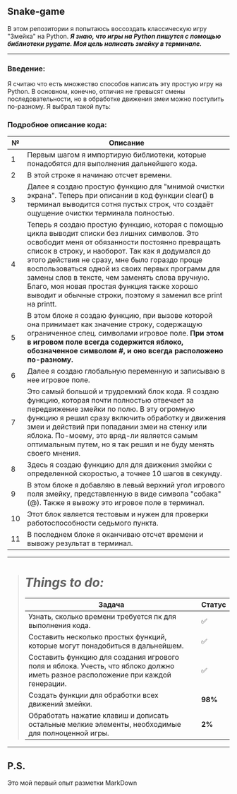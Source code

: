 ## Snake-game
В этом репозитории я попытаюсь воссоздать классическую игру "Змейка" на Python. 
***Я знаю, что игры на Python пишутся с помощью библиотеки pygame. Моя цель написать змейку в терминале.***
___
### Введение:
Я считаю что есть множество способов написать эту простую игру на Python. В основном, конечно, отличия не превысят смены последовательности, но в обработке движения змеи можно поступить по-разному. Я выбрал такой путь:

### __Подробное описание кода:__
| №  | Описание                                                                                                                                                                                                                                                                                                                                                                                                                                                                    |
|----|-----------------------------------------------------------------------------------------------------------------------------------------------------------------------------------------------------------------------------------------------------------------------------------------------------------------------------------------------------------------------------------------------------------------------------------------------------------------------------|
| 1  | Первым шагом я импортирую библиотеки, которые понадобятся для выполнения дальнейшего кода.                                                                                                                                                                                                                                                                                                                                                                                  |
| 2  | В этой строке я начинаю отсчет времени.                                                                                                                                                                                                                                                                                                                                                                                                                                     |
| 3  | Далее я создаю простую функцию для "мнимой очистки экрана". Теперь при описании в код функции clear() в терминал выводится сотня пустых строк, что создаёт ощущение очистки терминала полностью.                                                                                                                                                                                                                                                                            |
| 4  | Теперь я создаю простую функцию, которая с помощью цикла выводит списки без лишних символов. Это освободит меня от обязанности постоянно превращать список в строку, и наоборот. Так как я додумался до этого действия не сразу, мне было гораздо проще воспользоваться одной из своих первых программ для замены слов в тексте, чем заменять слова вручную. Благо, моя новая простая функция также хорошо выводит и обычные строки, поэтому я заменил все print на printt. |
| 5  | В этом блоке я создаю функцию, при вызове которой она принимает как значение строку, содержащую ограниченное спец. символами игровое поле. __При этом в игровом поле всегда содержится яблоко, обозначенное символом #, и оно всегда расположено по-разному.__                                                                                                                                                                                                              |
| 6  | Далее я создаю глобальную переменную и записываю в нее игровое поле.                                                                                                                                                                                                                                                                                                                                                                                                        |
| 7  | Это самый большой и трудоемкий блок кода. Я создаю функцию, которая почти полностью отвечает за передвижение змейки по полю. В эту огромную функцию я решил сразу включить обработку и движения змеи и действий при попадании змеи на стенку или яблока. По-моему, это вряд-ли является самым оптимальным путем, но я так решил и не буду менять своего мнения.                                                                                                             |
| 8  | Здесь я создаю функцию для для движения змейки с определенной скоростью, а точнее 10 шагов в секунду.                                                                                                                                                                                                                                                                                                                                                                       |
| 9  | В этом блоке я добавляю в левый верхний угол игрового поля змейку, представленную в виде символа "собака"(@). Также я вывожу это игровое поле в терминал.                                                                                                                                                                                                                                                                                                                   |
| 10 | Этот блок является тестовым и нужен для проверки работоспособности седьмого пункта.                                                                                                                                                                                                                                                                                                                                                                                         |
| 11 | В последнем блоке я оканчиваю отсчет времени и вывожу результат в терминал.                                                                                                                                                                                                                                                                                                                                                                                                 |

[//]: # (Не забыть вставить ссылочку на свой старый проект Text_replacer.exe)

___

> # ___Things to do:___
> | Задача                                                                                                                                  | Статус             |
> |-----------------------------------------------------------------------------------------------------------------------------------------|--------------------|
> | Узнать, сколько времени требуется пк для выполнения кода.                                                                               | :white_check_mark: |
> | Составить несколько простых функций, которые могут понадобиться в дальнейшем.                                                           | :white_check_mark: |
> | Составить функцию для создания игрового поля и яблока. Учесть, что яблоко должно иметь разное расположение при каждой генерации.        | :white_check_mark: |
> | Создать функции для обработки всех движений змейки.                                                                                     | **98%**            |
> | Обработать нажатие клавиш и дописать остальные мелкие элементы, необходимые для полноценной игры.                                       | **2%**             |

___
## P.S.
Это мой первый опыт разметки MarkDown
